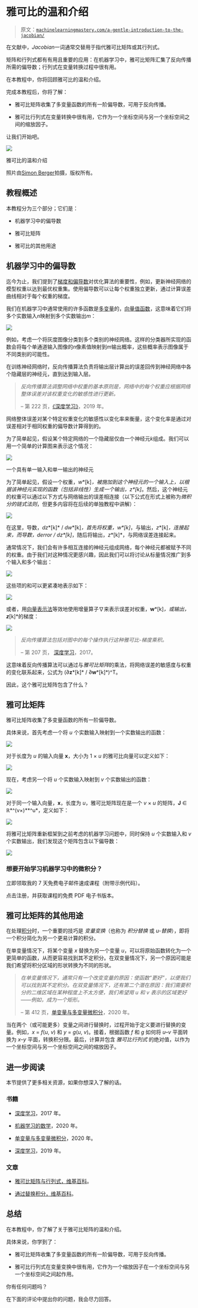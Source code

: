 # 雅可比的温和介绍

> 原文：[`machinelearningmastery.com/a-gentle-introduction-to-the-jacobian/`](https://machinelearningmastery.com/a-gentle-introduction-to-the-jacobian/)

在文献中，*Jacobian*一词通常交替用于指代雅可比矩阵或其行列式。

矩阵和行列式都有有用且重要的应用：在机器学习中，雅可比矩阵汇集了反向传播所需的偏导数；行列式在变量转换过程中很有用。

在本教程中，你将回顾雅可比的温和介绍。

完成本教程后，你将了解：

+   雅可比矩阵收集了多变量函数的所有一阶偏导数，可用于反向传播。

+   雅可比行列式在变量转换中很有用，它作为一个坐标空间与另一个坐标空间之间的缩放因子。

让我们开始吧。

![](https://machinelearningmastery.com/wp-content/uploads/2021/07/jacobian_cover-scaled.jpg)

雅可比的温和介绍

照片由[Simon Berger](https://unsplash.com/@8moments)拍摄，版权所有。

## **教程概述**

本教程分为三个部分；它们是：

+   机器学习中的偏导数

+   雅可比矩阵

+   雅可比的其他用途

## **机器学习中的偏导数**

迄今为止，我们提到了[梯度和偏导数](https://machinelearningmastery.com/a-gentle-introduction-to-partial-derivatives-and-gradient-vectors)对优化算法的重要性，例如，更新神经网络的模型权重以达到最优权重集。使用偏导数可以让每个权重独立更新，通过计算误差曲线相对于每个权重的梯度。

我们在机器学习中通常使用的许多函数是[多变量](https://machinelearningmastery.com/?p=12606&preview=true)的，[向量值函数](https://machinelearningmastery.com/a-gentle-introduction-to-vector-valued-functions)，这意味着它们将多个实数输入*n*映射到多个实数输出*m*：

![](https://machinelearningmastery.com/wp-content/uploads/2021/07/jacobian_11.png)

例如，考虑一个将灰度图像分类到多个类别的神经网络。这样的分类器所实现的函数会将每个单通道输入图像的*n*像素值映射到*m*输出概率，这些概率表示图像属于不同类别的可能性。

在训练神经网络时，反向传播算法负责将输出层计算出的误差回传到神经网络中各个隐藏层的神经元，直到达到输入层。

> *反向传播算法调整网络中权重的基本原则是，网络中的每个权重应根据网络整体误差对该权重变化的敏感性进行更新。*
> 
> – 第 222 页，[《深度学习》](https://www.amazon.com/Deep-Learning-Press-Essential-Knowledge/dp/0262537559/ref=sr_1_4?dchild=1&keywords=deep+learning&qid=1622968138&sr=8-4)，2019 年。

网络整体误差对某个特定权重变化的敏感性以变化率来衡量，这个变化率是通过对误差相对于相同权重的偏导数计算得到的。

为了简单起见，假设某个特定网络的一个隐藏层仅由一个神经元*k*组成。我们可以用一个简单的计算图来表示这个情况：

![](https://machinelearningmastery.com/wp-content/uploads/2021/07/jacobian_1.png)

一个具有单一输入和单一输出的神经元

为了简单起见，假设一个权重，*w**[k]*，被施加到这个神经元的一个输入上，以根据该神经元实现的函数（包括非线性）生成一个输出，*z**[k]*。然后，这个神经元的权重可以通过以下方式与网络输出的误差相连接（以下公式在形式上被称为*微积分的链式法则*，但更多内容将在后续的单独教程中讲解）：

![](https://machinelearningmastery.com/wp-content/uploads/2021/07/jacobian_2.png)

在这里，导数，*dz**[k]* / *dw**[k]*，首先将权重，*w**[k]*，与输出，*z**[k]*，连接起来，而导数，*d*error / *dz**[k]*，随后将输出，*z**[k]*，与网络误差连接起来。

通常情况下，我们会有许多相互连接的神经元组成网络，每个神经元都被赋予不同的权重。由于我们对这种情况更感兴趣，因此我们可以将讨论从标量情况推广到多个输入和多个输出：

![](https://machinelearningmastery.com/wp-content/uploads/2021/07/jacobian_3.png)

这些项的和可以更紧凑地表示如下：

![](https://machinelearningmastery.com/wp-content/uploads/2021/07/jacobian_4-1.png)

或者，用[向量表示法](https://machinelearningmastery.com/a-gentle-introduction-to-partial-derivatives-and-gradient-vectors)等效地使用增量算子∇来表示误差对权重，**w***[k]*，或输出，**z***[k]*的梯度：

![](https://machinelearningmastery.com/wp-content/uploads/2021/07/jacobian_5.png)

> *反向传播算法包括对图中的每个操作执行这种雅可比-梯度乘积。*
> 
> – 第 207 页， [深度学习](https://www.amazon.com/Deep-Learning-Adaptive-Computation-Machine/dp/0262035618/ref=sr_1_1?dchild=1&keywords=deep+learning&qid=1622968138&sr=8-1)，2017。

这意味着反向传播算法可以通过与*雅可比矩阵*的乘法，将网络误差的敏感度与权重的变化联系起来，公式为 (∂**z***[k]* / ∂**w***[k]*)^T。

因此，这个雅可比矩阵包含了什么？

## **雅可比矩阵**

雅可比矩阵收集了多变量函数的所有一阶偏导数。

具体来说，首先考虑一个将 *u* 个实数输入映射到一个实数输出的函数：

![](https://machinelearningmastery.com/wp-content/uploads/2021/07/jacobian_6.png)

对于长度为 *u* 的输入向量 **x**，大小为 1 × *u* 的雅可比向量可以定义如下：

![](https://machinelearningmastery.com/wp-content/uploads/2021/07/jacobian_7.png)

现在，考虑另一个将 *u* 个实数输入映射到 *v* 个实数输出的函数：

![](https://machinelearningmastery.com/wp-content/uploads/2021/07/jacobian_8.png)

对于同一个输入向量，**x**，长度为 *u*，雅可比矩阵现在是一个 *v* × *u* 的矩阵，**J** ∈ ℝ*^(v×)**^u*，定义如下：

![](https://machinelearningmastery.com/wp-content/uploads/2021/07/jacobian_9.png)

将雅可比矩阵重新框架到之前考虑的机器学习问题中，同时保持 *u* 个实数输入和 *v* 个实数输出，我们发现这个矩阵包含以下偏导数：

![](https://machinelearningmastery.com/wp-content/uploads/2021/08/jacobian_10.png)

### 想要开始学习机器学习中的微积分？

立即领取我的 7 天免费电子邮件速成课程（附带示例代码）。

点击注册，并获取课程的免费 PDF 电子书版本。

## **雅可比矩阵的其他用途**

在处理[积分](https://machinelearningmastery.com/?p=12637&preview=true)时，一个重要的技巧是 *变量变换*（也称为 *积分替换* 或 *u-替换*），即将一个积分简化为另一个更易计算的积分。

在单变量情况下，将某个变量 *x* 替换为另一个变量 *u*，可以将原始函数转化为一个更简单的函数，从而更容易找到其不定积分。在双变量情况下，另一个原因可能是我们希望将积分区域的形状转换为不同的形状。

> *在单变量情况下，通常只有一个改变变量的原因：使函数“更好”，以便我们可以找到其不定积分。在双变量情况下，还有第二个潜在原因：我们需要积分的二维区域在某种程度上不太方便，我们希望用 *u* 和 *v* 表示的区域更好——例如，成为一个矩形。*
> 
> – 第 412 页，[单变量与多变量微积分](https://www.whitman.edu/mathematics/multivariable/multivariable.pdf)，2020 年。

当在两个（或可能更多）变量之间进行替换时，过程开始于定义要进行替换的变量。例如，*x* = *f*(*u*, *v*) 和 *y* = *g*(*u*, *v*)。接着，根据函数 *f* 和 *g* 如何将 *u*–*v* 平面转换为 *x*–*y* 平面，转换积分限。最后，计算并包含 *雅可比行列式* 的绝对值，以作为一个坐标空间与另一个坐标空间之间的缩放因子。

## **进一步阅读**

本节提供了更多相关资源，如果你想深入了解的话。

### **书籍**

+   [深度学习](https://www.amazon.com/Deep-Learning-Adaptive-Computation-Machine/dp/0262035618/ref=sr_1_1?dchild=1&keywords=deep+learning&qid=1622968138&sr=8-1)，2017 年。

+   [机器学习的数学](https://www.amazon.com/Mathematics-Machine-Learning-Peter-Deisenroth/dp/110845514X/ref=as_li_ss_tl?dchild=1&keywords=calculus+machine+learning&qid=1606171788&s=books&sr=1-3&linkCode=sl1&tag=inspiredalgor-20&linkId=209ba69202a6cc0a9f2b07439b4376ca&language=en_US)，2020 年。

+   [单变量与多变量微积分](https://www.whitman.edu/mathematics/multivariable/multivariable.pdf)，2020 年。

+   [深度学习](https://www.amazon.com/Deep-Learning-Press-Essential-Knowledge/dp/0262537559/ref=sr_1_4?dchild=1&keywords=deep+learning&qid=1622968138&sr=8-4)，2019 年。

### **文章**

+   [雅可比矩阵与行列式，维基百科](https://en.wikipedia.org/wiki/Jacobian_matrix_and_determinant)。

+   [通过替换积分，维基百科](https://en.wikipedia.org/wiki/Integration_by_substitution)。

## **总结**

在本教程中，你了解了关于雅可比矩阵的温和介绍。

具体来说，你学到了：

+   雅可比矩阵收集了多变量函数的所有一阶偏导数，可用于反向传播。

+   雅可比行列式在变量变换中很有用，它作为一个缩放因子在一个坐标空间与另一个坐标空间之间起作用。

你有任何问题吗？

在下面的评论中提出你的问题，我会尽力回答。
